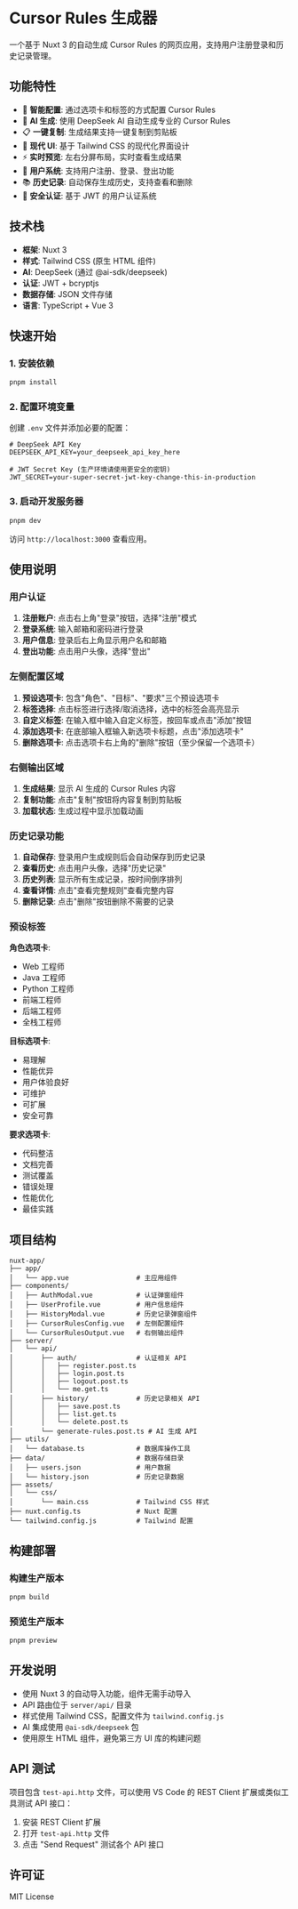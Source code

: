 # Cursor Rules 生成器

一个基于 Nuxt 3 的自动生成 Cursor Rules 的网页应用，支持用户注册登录和历史记录管理。

## 功能特性

- 🎯 **智能配置**: 通过选项卡和标签的方式配置 Cursor Rules
- 🤖 **AI 生成**: 使用 DeepSeek AI 自动生成专业的 Cursor Rules
- 📋 **一键复制**: 生成结果支持一键复制到剪贴板
- 🎨 **现代 UI**: 基于 Tailwind CSS 的现代化界面设计
- ⚡ **实时预览**: 左右分屏布局，实时查看生成结果
- 👤 **用户系统**: 支持用户注册、登录、登出功能
- 📚 **历史记录**: 自动保存生成历史，支持查看和删除
- 🔐 **安全认证**: 基于 JWT 的用户认证系统

## 技术栈

- **框架**: Nuxt 3
- **样式**: Tailwind CSS (原生 HTML 组件)
- **AI**: DeepSeek (通过 @ai-sdk/deepseek)
- **认证**: JWT + bcryptjs
- **数据存储**: JSON 文件存储
- **语言**: TypeScript + Vue 3

## 快速开始

### 1. 安装依赖

```bash
pnpm install
```

### 2. 配置环境变量

创建 `.env` 文件并添加必要的配置：

```env
# DeepSeek API Key
DEEPSEEK_API_KEY=your_deepseek_api_key_here

# JWT Secret Key (生产环境请使用更安全的密钥)
JWT_SECRET=your-super-secret-jwt-key-change-this-in-production
```

### 3. 启动开发服务器

```bash
pnpm dev
```

访问 `http://localhost:3000` 查看应用。

## 使用说明

### 用户认证

1. **注册账户**: 点击右上角"登录"按钮，选择"注册"模式
2. **登录系统**: 输入邮箱和密码进行登录
3. **用户信息**: 登录后右上角显示用户名和邮箱
4. **登出功能**: 点击用户头像，选择"登出"

### 左侧配置区域

1. **预设选项卡**: 包含"角色"、"目标"、"要求"三个预设选项卡
2. **标签选择**: 点击标签进行选择/取消选择，选中的标签会高亮显示
3. **自定义标签**: 在输入框中输入自定义标签，按回车或点击"添加"按钮
4. **添加选项卡**: 在底部输入框输入新选项卡标题，点击"添加选项卡"
5. **删除选项卡**: 点击选项卡右上角的"删除"按钮（至少保留一个选项卡）

### 右侧输出区域

1. **生成结果**: 显示 AI 生成的 Cursor Rules 内容
2. **复制功能**: 点击"复制"按钮将内容复制到剪贴板
3. **加载状态**: 生成过程中显示加载动画

### 历史记录功能

1. **自动保存**: 登录用户生成规则后会自动保存到历史记录
2. **查看历史**: 点击用户头像，选择"历史记录"
3. **历史列表**: 显示所有生成记录，按时间倒序排列
4. **查看详情**: 点击"查看完整规则"查看完整内容
5. **删除记录**: 点击"删除"按钮删除不需要的记录

### 预设标签

**角色选项卡**:

- Web 工程师
- Java 工程师
- Python 工程师
- 前端工程师
- 后端工程师
- 全栈工程师

**目标选项卡**:

- 易理解
- 性能优异
- 用户体验良好
- 可维护
- 可扩展
- 安全可靠

**要求选项卡**:

- 代码整洁
- 文档完善
- 测试覆盖
- 错误处理
- 性能优化
- 最佳实践

## 项目结构

```
nuxt-app/
├── app/
│   └── app.vue                 # 主应用组件
├── components/
│   ├── AuthModal.vue           # 认证弹窗组件
│   ├── UserProfile.vue         # 用户信息组件
│   ├── HistoryModal.vue        # 历史记录弹窗组件
│   ├── CursorRulesConfig.vue   # 左侧配置组件
│   └── CursorRulesOutput.vue   # 右侧输出组件
├── server/
│   └── api/
│       ├── auth/               # 认证相关 API
│       │   ├── register.post.ts
│       │   ├── login.post.ts
│       │   ├── logout.post.ts
│       │   └── me.get.ts
│       ├── history/            # 历史记录相关 API
│       │   ├── save.post.ts
│       │   ├── list.get.ts
│       │   └── delete.post.ts
│       └── generate-rules.post.ts # AI 生成 API
├── utils/
│   └── database.ts             # 数据库操作工具
├── data/                       # 数据存储目录
│   ├── users.json              # 用户数据
│   └── history.json            # 历史记录数据
├── assets/
│   └── css/
│       └── main.css            # Tailwind CSS 样式
├── nuxt.config.ts              # Nuxt 配置
└── tailwind.config.js          # Tailwind 配置
```

## 构建部署

### 构建生产版本

```bash
pnpm build
```

### 预览生产版本

```bash
pnpm preview
```

## 开发说明

- 使用 Nuxt 3 的自动导入功能，组件无需手动导入
- API 路由位于 `server/api/` 目录
- 样式使用 Tailwind CSS，配置文件为 `tailwind.config.js`
- AI 集成使用 `@ai-sdk/deepseek` 包
- 使用原生 HTML 组件，避免第三方 UI 库的构建问题

## API 测试

项目包含 `test-api.http` 文件，可以使用 VS Code 的 REST Client 扩展或类似工具测试 API 接口：

1. 安装 REST Client 扩展
2. 打开 `test-api.http` 文件
3. 点击 "Send Request" 测试各个 API 接口

## 许可证

MIT License
